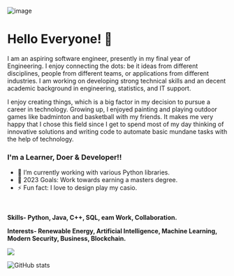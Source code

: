 ![image](https://user-images.githubusercontent.com/53052899/211491733-9c680afa-773c-40da-953b-5f536b2350ab.png)

# Hello Everyone! 👋  

I am an aspiring software engineer, presently in my final year of Engineering. I enjoy connecting the dots: be it ideas from different disciplines, people from different teams, or applications from different industries. I am working on developing strong technical skills and an decent academic background in engineering, statistics, and IT support. 

I enjoy creating things, which is a big factor in my decision to pursue a career in technology. Growing up, I enjoyed painting and playing outdoor games like badminton and basketball with my friends. It makes me very happy that I chose this field since I get to spend most of my day thinking of innovative solutions and writing code to automate basic mundane tasks with the help of technology.

### I'm a Learner, Doer & Developer!!

- 🌱 I’m currently working with various Python libraries.
- 🥅 2023 Goals: Work towards earning a masters degree.
- ⚡ Fun fact: I love to design  play my casio.  

<br>  

**Skills- Python, Java, C++, SQL, eam Work, Collaboration.**

**Interests- Renewable Energy, Artificial Intelligence, Machine Learning, Modern Security, Business, Blockchain.** 
<br />

![](https://komarev.com/ghpvc/?username=shecoderfinally&color=a17ac8)

![GitHub stats](https://github-readme-stats.vercel.app/api?username=shecoderfinally&theme=nightowl&show_icons=true)



